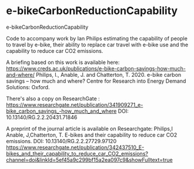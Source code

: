 # e-bikeCarbonReductionCapability
e-bikeCarbonReductionCapability

Code to accompany work by Ian Philips estimating the capability of people to travel by e-bike, their ability to replace car travel with e-bike use and the capability to reduce car CO2 emissions.  

A briefing based on this work is available here:
https://www.creds.ac.uk/publications/e-bike-carbon-savings-how-much-and-where/
Philips, I., Anable, J. and Chatterton, T. 2020. e-bike carbon savings – how much
and where? Centre for Research into Energy Demand Solutions: Oxford.

There's also a copy on ResearchGate : 
https://www.researchgate.net/publication/341909271_e-bike_carbon_savings_-how_much_and_where
DOI: 10.13140/RG.2.2.20431.71846

A preprint of the journal article is available on Researchgate: Philips,I Anable, J,Chatterton, T. E-bikes and their capability to reduce car
CO2 emissions. DOI: 10.13140/RG.2.2.27729.97120 
https://www.researchgate.net/publication/342437510_E-bikes_and_their_capability_to_reduce_car_CO2_emissions?channel=doi&linkId=5ef45a9c299bf15a2ea097c9&showFulltext=true
